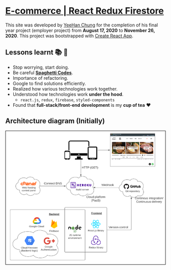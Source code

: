 <h1>
  <a href="http://www.new.sausagekl.com/">
    E-commerce | React Redux Firestore
  </a>
</h1>

This site was developed by [YeeHan Chung](https://yeehan.me) for the completion of his final year project (employer project) from **August 17, 2020** to **November 26, 2020**. This project was bootstrapped with [Create React App](https://github.com/facebook/create-react-app).

## Lessons learnt 📚 🧩

- Stop worrying, start doing.
- Be careful [**Spaghetti Codes**](https://en.wikipedia.org/wiki/Spaghetti_code).
- Importance of refactoring.
- Google to find solutions efficiently.
- Realized how various technologies work together.
- Understood how technologies work **under the hood**.
  - `react.js`, `redux`, `firebase`, `styled-components`
- Found that **full-stack/front-end development** is my **cup of tea** ❤️

## Architecture diagram (Initially)

![Architecture Diagram for Commercial Site](architecture-diagram-commercial-site.png)
